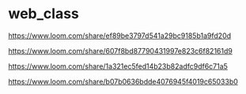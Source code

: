 # web_class
https://www.loom.com/share/ef89be3797d541a29bc9185b1a9fd20d

https://www.loom.com/share/607f8bd87790431997e823c6f82161d9

https://www.loom.com/share/1a321ec5fed14b23b82adfc9df6c71a5

https://www.loom.com/share/b07b0636bdde4076945f4019c65033b0
